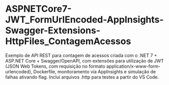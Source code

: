 # ASPNETCore7-JWT_FormUrlEncoded-AppInsights-Swagger-Extensions-HttpFiles_ContagemAcessos
Exemplo de API REST para contagem de acessos criada com o .NET 7 + ASP.NET Core + Swagger/OpenAPI, com extensões para utilização de JWT (JSON Web Tokens, com requisição no formato application/x-www-form-urlencoded), Dockerfile, monitoramento via AppInsights e simulação de falhas ativando flag. Inclui arquivos .http para testes a partir do VS Code.
